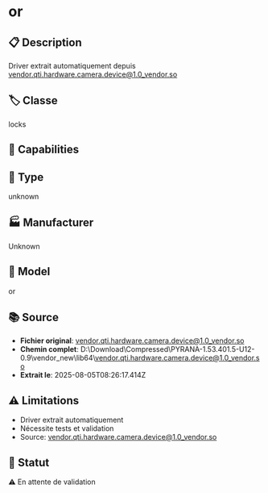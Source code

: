 # or

## 📋 Description
Driver extrait automatiquement depuis vendor.qti.hardware.camera.device@1.0_vendor.so

## 🏷️ Classe
locks

## 🔧 Capabilities


## 📡 Type
unknown

## 🏭 Manufacturer
Unknown

## 📱 Model
or

## 📚 Source
- **Fichier original**: vendor.qti.hardware.camera.device@1.0_vendor.so
- **Chemin complet**: D:\Download\Compressed\PYRANA-1.53.401.5-U12-0.9\vendor_new\lib64\vendor.qti.hardware.camera.device@1.0_vendor.so
- **Extrait le**: 2025-08-05T08:26:17.414Z

## ⚠️ Limitations
- Driver extrait automatiquement
- Nécessite tests et validation
- Source: vendor.qti.hardware.camera.device@1.0_vendor.so

## 🚀 Statut
⚠️ En attente de validation
